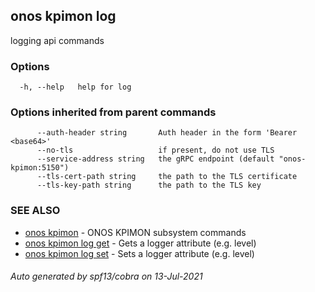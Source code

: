 ## onos kpimon log

logging api commands

### Options

```
  -h, --help   help for log
```

### Options inherited from parent commands

```
      --auth-header string       Auth header in the form 'Bearer <base64>'
      --no-tls                   if present, do not use TLS
      --service-address string   the gRPC endpoint (default "onos-kpimon:5150")
      --tls-cert-path string     the path to the TLS certificate
      --tls-key-path string      the path to the TLS key
```

### SEE ALSO

* [onos kpimon](onos_kpimon.md)	 - ONOS KPIMON subsystem commands
* [onos kpimon log get](onos_kpimon_log_get.md)	 - Gets a logger attribute (e.g. level)
* [onos kpimon log set](onos_kpimon_log_set.md)	 - Sets a logger attribute (e.g. level)

###### Auto generated by spf13/cobra on 13-Jul-2021
